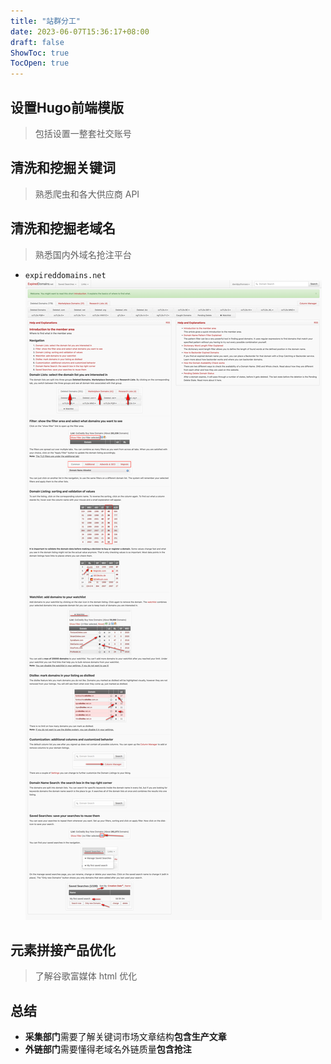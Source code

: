 ```yaml
---
title: "站群分工"
date: 2023-06-07T15:36:17+08:00
draft: false
ShowToc: true
TocOpen: true
---
```


## 设置Hugo前端模版

> 包括设置一整套社交账号

## 清洗和挖掘关键词

> 熟悉爬虫和各大供应商 API

## 清洗和挖掘老域名

> 熟悉国内外域名抢注平台

- `expireddomains.net`
![](https://raw.githubusercontent.com/davidpythonseo/web3blog/main/content/post/images/expireddomains.net.png)
## 元素拼接产品优化

> 了解谷歌富媒体 html 优化

## 总结

- **采集部门**需要了解关键词市场文章结构**包含生产文章**
- **外链部门**需要懂得老域名外链质量**包含抢注**